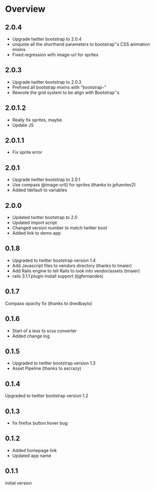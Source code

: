 # Overview

## 2.0.4
* Upgrade twitter bootstrap to 2.0.4
* unquote all the shorthand parameters to bootstrap''s CSS animation mixins
* Fixed regression with image-url for sprites

## 2.0.3
* Upgrade twitter bootstrap to 2.0.3
* Prefixed all bootstrap mixins with "bootstrap-"
* Rewrote the grid system to be align with Bootstrap''s

## 2.0.1.2
* Really fix sprites, maybe.
* Update JS

## 2.0.1.1
* Fix sprite error

## 2.0.1
* Upgrade twitter bootstrap to 2.0.1
* Use compass @image-url() for sprites (thanks to jpfuentes2)
* Added !default to variables

## 2.0.0
* Updated twitter bootstrap to 2.0
* Updated import script
* Changed version number to match twitter boot
* Added link to demo app

## 0.1.8
* Upgraded to twitter bootstrap version 1.4
* Add Javascript files to vendors directory (thanks to tmaier)
* Add Rails engine to tell Rails to look into vendor/assets (tmaier)
* rails 3.1.1 plugin install support (tjgfernandes)


## 0.1.7
 Compass opacity fix (thanks to dnedbaylo)

## 0.1.6
* Start of a less to scss converter
* Added change log

## 0.1.5
* Upgraded to twitter bootstrap version 1.3
* Asset Pipeline (thanks to ascrazy)

## 0.1.4
Upgraded to twitter bootstrap version 1.2

## 0.1.3
* fix firefox button:hover bug

## 0.1.2
* Added homepage link
* Updated app name

## 0.1.1
initial version
